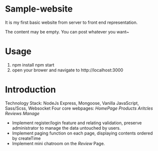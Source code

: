 # Sample-website
It is my first basic website from server to front end representation.

The content may be empty. You can post whatever you want~

# Usage
1. npm install
   npm start
2. open your brower and navigate to http://localhost:3000

# Introduction
Technology Stack: NodeJs Express, Mongoose, Vanilla JavaScript, Sass/Scss, Websocket
Four core webpages: *HomePage* *Products* *Aritcles* *Reviews* *Manage* 

* Implement register/login feature and relating validation, preserve administrator to manage the data untouched by users.
* Implement paging function on each page, displaying contents ordered by createTime
* Implement mini chatroom on the *Review* Page.
